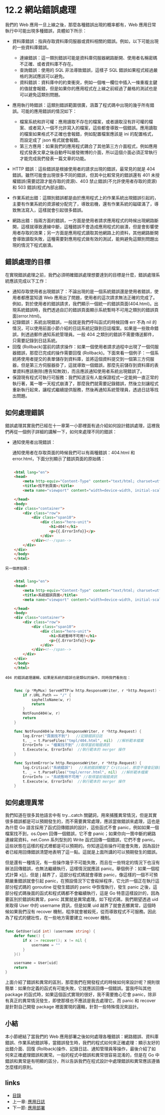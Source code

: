 <!-- {% raw %} -->
# 12.2 網站錯誤處理
我們的 Web 應用一旦上線之後，那麼各種錯誤出現的概率都有，Web 應用日常執行中可能出現多種錯誤，具體如下所示：

- 資料庫錯誤：指與存取資料庫伺服器或資料相關的錯誤。例如，以下可能出現的一些資料庫錯誤。

	- 連線錯誤：這一類別錯誤可能是資料庫伺服器網路斷開、使用者名稱密碼不正確、或者資料庫不存在。
	- 查詢錯誤：使用的 SQL 非法導致錯誤，這樣子 SQL 錯誤如果程式經過嚴格的測試應該可以避免。
	- 資料錯誤：資料庫中的約束衝突，例如一個唯一欄位中插入一條重複主鍵的值就會報錯，但是如果你的應用程式在上線之前經過了嚴格的測試也是可以避免這類別問題。
- 應用執行時錯誤：這類別錯誤範圍很廣，涵蓋了程式碼中出現的幾乎所有錯誤。可能的應用錯誤的情況如下：

	- 檔案系統和許可權：應用讀取不存在的檔案，或者讀取沒有許可權的檔案、或者寫入一個不允許寫入的檔案，這些都會導致一個錯誤。應用讀取的檔案如果格式不正確也會報錯，例如配置檔案應該是 ini 的配置格式，而設定成了 json 格式就會報錯。
	- 第三方應用：如果我們的應用程式耦合了其他第三方介面程式，例如應用程式發表文章之後自動呼叫接發微博的介面，所以這個介面必須正常執行才能完成我們發表一篇文章的功能。

- HTTP 錯誤：這些錯誤是根據使用者的請求出現的錯誤，最常見的就是 404 錯誤。雖然可能會出現很多不同的錯誤，但其中比較常見的錯誤還有 401 未授權錯誤(需要認證才能存取的資源)、403 禁止錯誤(不允許使用者存取的資源)和 503 錯誤(程式內部出錯)。
- 作業系統出錯：這類別錯誤都是由於應用程式上的作業系統出現錯誤引起的，主要有作業系統的資源被分配完了，導致宕機，還有作業系統的磁碟滿了，導致無法寫入，這樣就會引起很多錯誤。
- 網路出錯：指兩方面的錯誤，一方面是使用者請求應用程式的時候出現網路斷開，這樣就導致連線中斷，這種錯誤不會造成應用程式的崩潰，但是會影響使用者存取的效果；另一方面是應用程式讀取其他網路上的資料，其他網路斷開會導致讀取失敗，這種需要對應用程式做有效的測試，能夠避免這類別問題出現的情況下程式崩潰。

## 錯誤處理的目標
在實現錯誤處理之前，我們必須明確錯誤處理想要達到的目標是什麼，錯誤處理系統應該完成以下工作：

- 通知存取使用者出現錯誤了：不論出現的是一個系統錯誤還是使用者錯誤，使用者都應當知道 Web 應用出了問題，使用者的這次請求無法正確的完成了。例如，對於使用者的錯誤請求，我們顯示一個統一的錯誤頁面(404.html)。出現系統錯誤時，我們透過自訂的錯誤頁面顯示系統暫時不可用之類別的錯誤頁面(error.html)。
- 記錄錯誤：系統出現錯誤，一般就是我們呼叫函式的時候回傳 err 不為 nil 的情況，可以使用前面小節介紹的日誌系統記錄到日誌檔案。如果是一些致命錯誤，則透過郵件通知系統管理員。一般 404 之類別的錯誤不需要傳送郵件，只需要記錄到日誌系統。
- 回復 (Rollback)當前的請求操作：如果一個使用者請求過程中出現了一個伺服器錯誤，那麼已完成的操作需要回復 (Rollback)。下面來看一個例子：一個系統將使用者提交的表單儲存到資料庫，並將這個資料提交到一個第三方伺服器，但是第三方伺服器掛了，這就導致一個錯誤，那麼先前儲存到資料庫的表單資料應該刪除(應告知無效)，而且應該通知使用者系統出現錯誤了。
- 保證現有程式可執行可服務：我們知道沒有人能保證程式一定能夠一直正常的執行著，萬一哪一天程式崩潰了，那麼我們就需要記錄錯誤，然後立刻讓程式重新執行起來，讓程式繼續提供服務，然後再通知系統管理員，透過日誌等找出問題。

## 如何處理錯誤
錯誤處理其實我們已經在十一章第一小節裡面有過介紹如何設計錯誤處理，這裡我們再從一個例子詳細的講解一下，如何來處理不同的錯誤：

- 通知使用者出現錯誤：

	通知使用者在存取頁面的時候我們可以有兩種錯誤：404.html 和 error.html，下面分別顯示了錯誤頁面的原始碼：

```html

	<html lang="en">
	<head>
	    <meta http-equiv="Content-Type" content="text/html; charset=utf-8">
	    <title>找不到頁面</title>
	    <meta name="viewport" content="width=device-width, initial-scale=1.0">

	</head>
	<body>
	<div class="container">
	    <div class="row">
	        <div class="span10">
	            <div class="hero-unit">
	                <h1>404!</h1>
	                <p>{{.ErrorInfo}}</p>
	            </div>
	        </div><!--/span-->
	    </div>
	</div>
	</body>
	</html>
```
	另一個原始碼：

```html

	<html lang="en">
	<head>
	    <meta http-equiv="Content-Type" content="text/html; charset=utf-8">
	    <title>系統錯誤頁面</title>
	    <meta name="viewport" content="width=device-width, initial-scale=1.0">

	</head>
	<body>
	<div class="container">
	    <div class="row">
	        <div class="span10">
	            <div class="hero-unit">
	                <h1>系統暫時不可用!</h1>
	                <p>{{.ErrorInfo}}</p>
	            </div>
	        </div><!--/span-->
	    </div>
	</div>
	</body>
	</html>
```

	404 的錯誤處理邏輯，如果是系統的錯誤也是類似的操作，同時我們看到在：

```Go

	func (p *MyMux) ServeHTTP(w http.ResponseWriter, r *http.Request) {
	    if r.URL.Path == "/" {
	        sayhelloName(w, r)
	        return
	    }
	    NotFound404(w, r)
	    return
	}

	func NotFound404(w http.ResponseWriter, r *http.Request) {
		log.Error("頁面找不到")   //記錄錯誤日誌
		t, _ = t.ParseFiles("tmpl/404.html", nil)  //解析範本檔案
    	ErrorInfo := "檔案找不到" //取得當前報錯資訊
    	t.Execute(w, ErrorInfo)  //執行範本的 merger 操作
	}

	func SystemError(w http.ResponseWriter, r *http.Request) {
		log.Critical("系統錯誤")   //系統錯誤觸發了 Critical，那麼不僅會記錄日誌還會發送郵件
		t, _ = t.ParseFiles("tmpl/error.html", nil)  //解析範本檔案
    	ErrorInfo := "系統暫時不可用" //取得當前報錯資訊
    	t.Execute(w, ErrorInfo)  //執行範本的 merger 操作
	}
```

## 如何處理異常
我們知道在很多其他語言中有 try...catch 關鍵詞，用來捕獲異常情況，但是其實很多錯誤都是可以預期發生的，而不需要異常處理，應該當做錯誤來處理，這也是為什麼 Go 語言採用了函式回傳錯誤的設計，這些函式不會 panic，例如如果一個檔案找不到，os.Open 回傳一個錯誤，它不會 panic；如果你向一箇中斷的網路連線寫資料，net.Conn 系列型別的 Write 函式回傳一個錯誤，它們不會 panic。這些狀態在這樣的程式裡都是可以預期的。你知道這些操作可能會失敗，因為設計者已經用回傳錯誤清楚地表明了這一點。這就是上面所講的可以預期發生的錯誤。

但是還有一種情況，有一些操作幾乎不可能失敗，而且在一些特定的情況下也沒有辦法回傳錯誤，也無法繼續執行，這樣情況就應該 panic。舉個例子：如果一個程式計算 x[j]，但是 j 越界了，這部分程式碼就會導致 panic，像這樣的一個不可預期嚴重錯誤就會引起 panic，在預設情況下它會殺掉程序，它允許一個正在執行這部分程式碼的 goroutine 從發生錯誤的 panic 中恢復執行，發生 panic 之後，這部分程式碼後面的函式和程式碼都不會繼續執行，這是 Go 特意這樣設計的，因為要區別於錯誤和異常，panic 其實就是異常處理。如下程式碼，我們期望透過 uid 來取得 User 中的 username 資訊，但是如果 uid 越界了就會丟擲異常，這個時候如果我們沒有 recover 機制，程序就會被殺死，從而導致程式不可服務。因此為了程式的健壯性，在一些地方需要建立 recover 機制。

```Go

func GetUser(uid int) (username string) {
	defer func() {
		if x := recover(); x != nil {
			username = ""
		}
	}()

	username = User[uid]
	return
}
```
上面介紹了錯誤和異常的區別，那麼我們在開發程式的時候如何來設計呢？規則很簡單：如果你定義的函式有可能失敗，它就應該回傳一個錯誤。當我呼叫其他 package 的函式時，如果這個函式實現的很好，我不需要擔心它會 panic，除非有真正的異常情況發生，即使那樣也不應該是我去處理它。而 panic 和 recover 是針對自己開發 package 裡面實現的邏輯，針對一些特殊情況來設計。

## 小結
本小節總結了當我們的 Web 應用部署之後如何處理各種錯誤：網路錯誤、資料庫錯誤、作業系統錯誤等，當錯誤發生時，我們的程式如何來正確處理：顯示友好的出錯介面、回復 (Rollback)操作、記錄日誌、通知管理員等操作，最後介紹了如何來正確處理錯誤和異常。一般的程式中錯誤和異常很容易混淆的，但是在 Go 中錯誤和異常是有明顯的區分，所以告訴我們在程式設計中處理錯誤和異常應該遵循怎麼樣的原則。
## links
   * [目錄](preface.md)
   * 上一章: [應用日誌](12.1.md)
   * 下一節: [應用部署](12.3.md)
<!-- {% endraw %} -->
